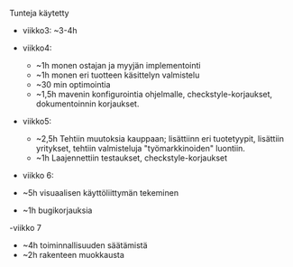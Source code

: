 
Tunteja käytetty

- viikko3: ~3-4h

- viikko4: 

  - ~1h monen ostajan ja myyjän implementointi
  - ~1h monen eri tuotteen käsittelyn valmistelu
  - ~30 min optimointia
  - ~1,5h mavenin konfigurointia ohjelmalle, checkstyle-korjaukset, dokumentoinnin korjaukset.

- viikko5:

  - ~2,5h Tehtiin muutoksia kauppaan; lisättiinn eri tuotetyypit, lisättiin yritykset, tehtiin valmisteluja "työmarkkinoiden" luontiin.
  - ~1h Laajennettiin testaukset, checkstyle-korjaukset

- viikko 6:

 - ~5h visuaalisen käyttöliittymän tekeminen
 - ~1h bugikorjauksia

-viikko 7

 - ~4h toiminnallisuuden säätämistä
 - ~2h rakenteen muokkausta
  
  